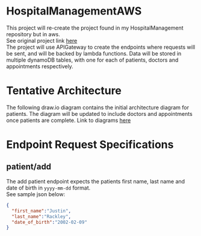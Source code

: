 # HospitalManagementAWS

This project will re-create the project found in my HospitalManagement repository but in aws.<br>
See original project link <a href="https://github.com/justirack/HospitalManagement">here</a> <br>
The project will use APIGateway to create the endpoints where requests will be sent, and will be backed by lambda functions. Data will be stored in multiple dynamoDB tables, with one for each of patients, doctors and appointments respectively.

# Tentative Architecture
The following draw.io diagram contains the initial architecture diagram for patients. The diagram will be updated to include doctors and appointments once patients are complete.
Link to diagrams <a href="https://viewer.diagrams.net/?tags=%7B%7D&highlight=0000ff&edit=_blank&layers=1&nav=1&title=Hospital%20Manager%20AS.drawio.svg#R7Vtbb%2Bo4EP41PC6Knftj6eWsVrtSV3045zwhk7hgNcQoMbf99WsTGxIbShoISSWoVMVjZ%2BLM93mYGZuB%2FTjf%2FMjQYvYPjXEygFa8GdhPAwhDx%2BP%2FhWBbCFzXLgTTjMSFCBwEb%2BQ%2FLIWWlC5JjPPKQEZpwsiiKoxomuKIVWQoy%2Bi6OuydJtWnLtBUPtE6CN4ilGBj2E8Ss1khDdzS6D8xmc7Uk4Ele%2BZIDZaCfIZiui6J7OeB%2FZhRyoqr%2BeYRJ8J2yi7FfS8nevcTy3DK6tyA4V%2FJvxu6isc%2F0cfza5SBUfKHU2hZoWQpX1hOlm2VBTK6TGMslICBPVrPCMNvCxSJ3jWHnMtmbJ7IbnNScp4rnDG8KYnkJH9gOscs2%2FIhstcPhm5xj6QMUBZcHwAAnhwzKxnfU6RBEvTpXvnBLvxCmuYLZoLnzUSXLCEpftzz0OLmiFE%2B25lONIQJCGfW32iCk1eaE0ZoyvsmlDE6Lw14SMhUdDAqrItkK%2BImxVnV3JxTC%2FH8%2BWYqVt8QrXN7iBZkPEUMrxE34OidJMkjTWi2m6b9FD74jriV3xATrlL1pTTF1wEQQK%2BCn2eb%2BPmWCZ%2FfFnr2EfReFoiJ1%2BdXUYa5tQxA8w%2FMopnE7ii67%2FRgPm5a%2FvciZnXKtBoSI8sKnCcBIsvoB9YGt80cMXfpbQFUbfny4pEoXxQv%2Bk42Yh6jBSVCy%2FOKK8tP088Z4jTejW2HTMDtmEyuQSbJpPGORxyYMe8jMWIczv46iQTNJzEavy%2FTqHiCTs8XN3Btp1VHYSvHoLB1wnrYwpaw9c67ec7uBxFWCFsnKM9JVDX24dvS%2BsxIOV1mEf5kKtJnMZRNMTtPRxyrMOaEyUsmdY%2BYVMkynHAOr6rBzzE7yye87lb6HlHHqiK6R1ipKN5b3lUOVnRFblURDDRFhWEMRTvY96%2FdnAn%2B56v8vrTPLG0X6Es76HZpB9de2nhD2C%2FZI65%2FCzmPXIvW06Y07GlbarzijPBXEkgWspS%2F3q9yo6RJNA%2Bqdq1tuaUra%2B5v3Jr%2Bxu%2BXv4Gav9EzgNr%2Bxtf8jXdbfxMa9GRoIoj5sMNz53ryHvuceJuiOR3HE9PbwGffHgWtehsv1GjgHAkSocnC4BPCXeRtFA377G4OHuZ3xcHcxN34Nd1N2Gt3A0Knmbtxzylq2d0AtcROpMQZ10%2Fw6p4Uf4%2BkeB9KdZUUA7NApuJlSSWU3NPihmlxbXTbip2BWUDT0MV3TL%2BWD3WPaY3K%2FxcjFBVZgE4TmbBmZKFI3ZPQwghh3YaZjO9oiqzbZjLALJBeKfRV1xeHvt0SFNQt7akv1Z4w1NdqezCwh8APDx%2B3YSysMx94tyXs1au%2B1yLsBRyDdTkGesUxPS8yuFC7ngM6JpVZQK4kWMtFfN9z%2FC7plR3UDNZaS6%2FM6rUKwAsi3XOrhrlVbWhbi8PNym8V2juiX8usOkcUHqutXSWeaGuryQ9uHAHXzdH6Vf31tMzKbbq5red6zo03txUh%2B8fQCzgV1I14%2B0UqV8uqXAiHAShlVQ0ppnlF1wqHYflz2%2F0GeOwI3nWqTd1um4O6G1mKnz2hne1eyZc53hlFbTPrWB2zlGjFOMH3ROubJFp7Z9hVogVPn%2B68J1oXJVpO2PEBMGiW%2BRS0hY%2B4I%2Fq1RKt7RI%2FV2HoRxp46ZLPfeLhNcKIo%2F93yLHil2MTTDvXdPM%2Fq7aHTCzhV96CoIl9PSKXvMrlOw6Nbvl2NWRxbm0vbpDILhpeSqh%2BplIrkzzOrZ7950FPtpszSN78MRY2ZJU707X9nWgw%2F%2FFjXfv4f">here</a>


# Endpoint Request Specifications
## patient/add
The add patient endpoint expects the patients first name, last name and date of birth in <code>yyyy-mm-dd</code> format.<br>
See sample json below:
 
``` json
{
  "first_name":"Justin",
  "last_name":"Rackley",
  "date_of_birth":"2002-02-09"
}
```
